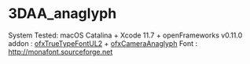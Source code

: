 # 3DAA_anaglyph

System Tested: macOS Catalina + Xcode 11.7 + openFrameworks v0.11.0  
addon : [ofxTrueTypeFontUL2](https://github.com/kentaroid/ofxTrueTypeFontUL2) + [ofxCameraAnaglyph](https://github.com/NickHardeman/ofxCameraAnaglyph)
Font : http://monafont.sourceforge.net
